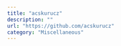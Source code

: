 ```yaml
---
title: "acskurucz"
description: ""
url: "https://github.com/acskurucz"
category: "Miscellaneous"
---
```

